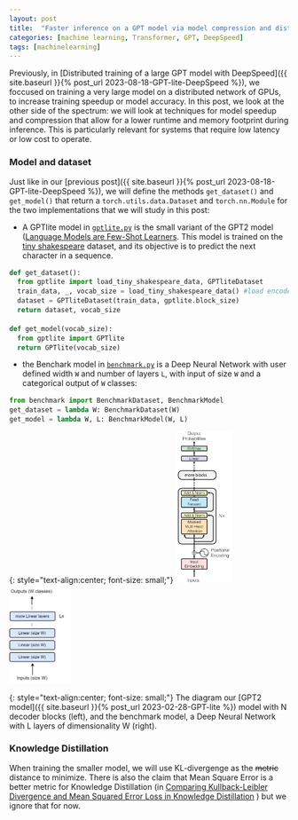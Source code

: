 ```yaml
---
layout: post
title:  "Faster inference on a GPT model via model compression and distillation"
categories: [machine learning, Transformer, GPT, DeepSpeed]
tags: [machinelearning]
---
```


Previously, in [Distributed training of a large GPT model with DeepSpeed]({{ site.baseurl }}{% post_url 2023-08-18-GPT-lite-DeepSpeed %}), we foccused on training a very large model on a distributed network of GPUs, to increase training speedup or model accuracy. In this post, we look at the other side of the spectrum: we will look at techniques for model speedup and compression that allow for a lower runtime and memory footprint during inference. This is particularly relevant for systems that require low latency or low cost to operate.

### Model and dataset

Just like in our [previous post]({{ site.baseurl }}{% post_url 2023-08-18-GPT-lite-DeepSpeed %}), we will define the methods `get_dataset()` and `get_model()` that return a `torch.utils.data.Dataset` and `torch.nn.Module` for the two implementations that we will study in this post: 

- A GPTlite model in <a href="/assets/GPT-lite-DeepSpeed/gptlite.py">`gptlite.py`</a> is the small variant of the GPT2 model ([Language Models are Few-Shot Learners](https://arxiv.org/abs/2005.14165). This model is trained on the [tiny shakespeare](https://github.com/karpathy/char-rnn/blob/master/data/tinyshakespeare/input.txt) dataset, and its objective is to predict the next character in a sequence.

```python
def get_dataset():
  from gptlite import load_tiny_shakespeare_data, GPTliteDataset
  train_data, _, vocab_size = load_tiny_shakespeare_data() #load encoded data from text file
  dataset = GPTliteDataset(train_data, gptlite.block_size)
  return dataset, vocab_size

def get_model(vocab_size):
  from gptlite import GPTlite
  return GPTlite(vocab_size)
```

- the Benchark model in <a href="/assets/GPT-lite-DeepSpeed/benchmark.py">`benchmark.py`</a> is a Deep Neural Network with user defined width `W` and number of layers `L`, with input of size `W` and a categorical output of `W` classes:

```python
from benchmark import BenchmarkDataset, BenchmarkModel
get_dataset = lambda W: BenchmarkDataset(W)
get_model = lambda W, L: BenchmarkModel(W, L)
```

{: style="text-align:center; font-size: small;"}
<img width="20%" height="20%" src="/assets/GPT-lite/gpt_lite_compact.png"/>
&nbsp; &nbsp; &nbsp; &nbsp; &nbsp; &nbsp; &nbsp;
<img width="22%" height="22%" src="/assets/GPT-lite-cpp/benchmark_model.png"/>

{: style="text-align:center; font-size: small;"}
The diagram our [GPT2 model]({{ site.baseurl }}{% post_url  2023-02-28-GPT-lite %}) model with N decoder blocks (left), and the benchmark model, a Deep Neural Network with L layers of dimensionality W (right).

### Knowledge Distillation

When training the smaller model, we will use KL-divergenge as the ~~metric~~ distance to minimize. There is also the claim that Mean Square Error is a better metric for Knowledge Distillation (in [Comparing Kullback-Leibler Divergence and Mean Squared Error Loss
in Knowledge Distillation](https://arxiv.org/pdf/2105.08919.pdf) ) but we ignore that for now. 



